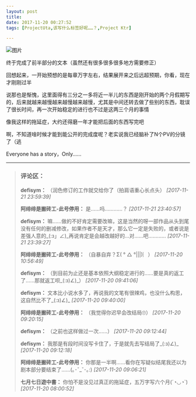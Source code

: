 ```yaml
---
layout: post
title: 
date: 2017-11-20 00:27:52
tags: [ProjectUta,该写什么标签好呢……？,Project Ktr]

---
```

![图片](./images/_LofteremhSNkVpRmJBejh6ajdYM1l4cEdMZkxXdFZzRTBuSHBJQkVBd1hydVJIUWNuRVNlUTVYVVFRPT0.png?=imageView&thumbnail=500x0&quality=96&stripmeta=0&type=jpg%7Cwatermark&type=2)  

终于完成了前半部分的文本（虽然还有很多很多很多地方需要修正）

回想起来，一开始预想的是每章万字左右，结果展开来之后远超预期，你看，现在才刚刚过半

说那也是惭愧，这里面得有三分之一多将近一半儿的东西是刚开始的两个月假期写的，后来就越来越慢越来越慢越来越慢，尤其是中间还转去做了些别的东西，耽误了很长时间，再一次开始稳定的进行也不过是这两三个月的事情

像我这样的拖延症，大约还得磨一年才能把后面的东西写完吧

啊，不知道啥时候才能到能公开的完成度呢？老实说我已经脑补了N个PV的分镜了（逃

Everyone has a story，Only……

---
> ### 评论区：
>**defisym：** （润色修订的工作就交给你了（拍肩语重心长点头）  *[2017-11-21 23:59:39]*
>
>**阿绯绯是搬砖工-此号停用：** 是……吗…………？  *[2017-11-21 23:40:57]*
>
>**defisym：** 嘛……做的不好肯定需要改嘛，这是当然的呀一部作品从头到尾没有任何的删减修改，如果作者不是天才，那么它一定是失败的，或者说是差强人意的_(:з」∠)_再说肯定是会越改越好的…对……吧…………  *[2017-11-21 23:39:27]*
>
>**阿绯绯是搬砖工-此号停用：** （自暴自弃？Σ( &deg; △ &deg;|||)︴）  *[2017-11-20 10:56:49]*
>
>**defisym：** （到目前为止还是基本依照大纲稳定进行的……要是真的返工了……那就返工呗_(:з)∠)_）  *[2017-11-20 09:41:06]*
>
>**defisym：** 文本比小说水多了，再说我的文笔有很辣鸡，也没什么构思，这自然比不了_(:з)∠)_  *[2017-11-20 09:40:00]*
>
>**阿绯绯是搬砖工-此号停用：** （我觉得你迟早会改结局🙄）  *[2017-11-20 09:20:15]*
>
>**defisym：** （之前也这样做过一次……）  *[2017-11-20 09:12:44]*
>
>**defisym：** 我那是有段时间没写卡住了，于是就先去写结局了_(:з)∠)_  *[2017-11-20 09:12:18]*
>
>**阿绯绯是搬砖工-此号停用：** 你那是一半啊……看你在写疑似结尾我还以为剧本部分要结束了……(｡･ˇ_ˇ･｡:)  *[2017-11-20 09:06:21]*
>
>**七月七日遊中書：** 你怕不是没见过真正的拖延症，五万字写六个月(&acute;◔◡◔`)  *[2017-11-20 08:00:52]*
>
>